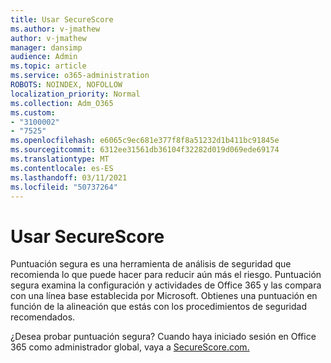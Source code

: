 ```yaml
---
title: Usar SecureScore
ms.author: v-jmathew
author: v-jmathew
manager: dansimp
audience: Admin
ms.topic: article
ms.service: o365-administration
ROBOTS: NOINDEX, NOFOLLOW
localization_priority: Normal
ms.collection: Adm_O365
ms.custom:
- "3100002"
- "7525"
ms.openlocfilehash: e6065c9ec681e377f8f8a51232d1b411bc91845e
ms.sourcegitcommit: 6312ee31561db36104f32282d019d069ede69174
ms.translationtype: MT
ms.contentlocale: es-ES
ms.lasthandoff: 03/11/2021
ms.locfileid: "50737264"
---
```

# <a name="use-securescore"></a>Usar SecureScore

Puntuación segura es una herramienta de análisis de seguridad que recomienda lo que puede hacer para reducir aún más el riesgo. Puntuación segura examina la configuración y actividades de Office 365 y las compara con una línea base establecida por Microsoft. Obtienes una puntuación en función de la alineación que estás con los procedimientos de seguridad recomendados.

¿Desea probar puntuación segura? Cuando haya iniciado sesión en Office 365 como administrador global, vaya a [SecureScore.com.](https://securescore.office.com/)
